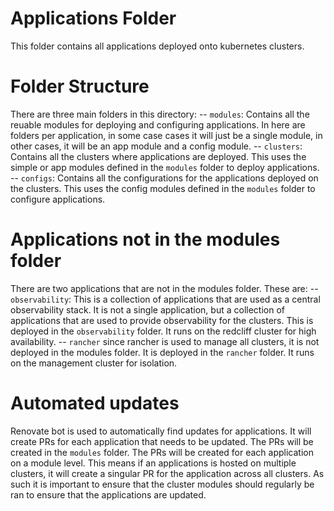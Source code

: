 # Applications Folder
This folder contains all applications deployed onto kubernetes clusters.

# Folder Structure
There are three main folders in this directory:
-- `modules`: Contains all the reuable modules for deploying and configuring applications. In here are folders per application, in some case cases it will just be a single module, in other cases, it will be an app module and a config module.
-- `clusters`: Contains all the clusters where applications are deployed. This uses the simple or app modules defined in the `modules` folder to deploy applications.
-- `configs`: Contains all the configurations for the applications deployed on the clusters. This uses the config modules defined in the `modules` folder to configure applications.

# Applications not in the modules folder
There are two applications that are not in the modules folder. These are:
-- `observability`: This is a collection of applications that are used as a central observability stack. It is not a single application, but a collection of applications that are used to provide observability for the clusters. This is deployed in the `observability` folder. It runs on the redcliff cluster for high availability.
-- `rancher` since rancher is used to manage all clusters, it is not deployed in the modules folder. It is deployed in the `rancher` folder. It runs on the management cluster for isolation.

# Automated updates
Renovate bot is used to automatically find updates for applications. It will create PRs for each application that needs to be updated. The PRs will be created in the `modules` folder. The PRs will be created for each application on a module level. This means if an applications is hosted on multiple clusters, it will create a singular PR for the application across all clusters. As such it is important to ensure that the cluster modules should regularly be ran to ensure that the applications are updated.
